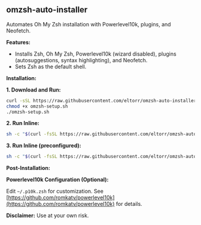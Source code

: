 ## omzsh-auto-installer

Automates Oh My Zsh installation with Powerlevel10k, plugins, and Neofetch.

**Features:**

*   Installs Zsh, Oh My Zsh, Powerlevel10k (wizard disabled), plugins (autosuggestions, syntax highlighting), and Neofetch.
*   Sets Zsh as the default shell.

**Installation:**

**1. Download and Run:**

```bash
curl -sSL https://raw.githubusercontent.com/eltorr/omzsh-auto-installer/refs/heads/main/omzsh-setup.sh > omzsh-setup.sh
chmod +x omzsh-setup.sh
./omzsh-setup.sh
```

**2. Run Inline:**

```bash
sh -c "$(curl -fsSL https://raw.githubusercontent.com/eltorr/omzsh-auto-installer/refs/heads/main/omzsh-setup.sh)"
```

**3. Run Inline (preconfigured):**

```bash
sh -c "$(curl -fsSL https://raw.githubusercontent.com/eltorr/omzsh-auto-installer/refs/heads/main/omzsh-precon-setup.sh)"
```

**Post-Installation:**

**Powerlevel10k Configuration (Optional):**

Edit `~/.p10k.zsh` for customization. See [https://github.com/romkatv/powerlevel10k](https://github.com/romkatv/powerlevel10k) for details.

**Disclaimer:** Use at your own risk.
